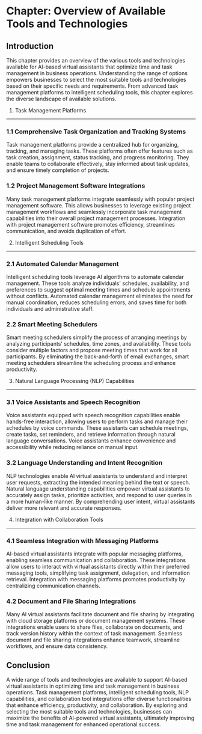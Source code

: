 Chapter: Overview of Available Tools and Technologies
=====================================================

Introduction
------------

This chapter provides an overview of the various tools and technologies available for AI-based virtual assistants that optimize time and task management in business operations. Understanding the range of options empowers businesses to select the most suitable tools and technologies based on their specific needs and requirements. From advanced task management platforms to intelligent scheduling tools, this chapter explores the diverse landscape of available solutions.

1. Task Management Platforms
----------------------------

### 1.1 Comprehensive Task Organization and Tracking Systems

Task management platforms provide a centralized hub for organizing, tracking, and managing tasks. These platforms often offer features such as task creation, assignment, status tracking, and progress monitoring. They enable teams to collaborate effectively, stay informed about task updates, and ensure timely completion of projects.

### 1.2 Project Management Software Integrations

Many task management platforms integrate seamlessly with popular project management software. This allows businesses to leverage existing project management workflows and seamlessly incorporate task management capabilities into their overall project management processes. Integration with project management software promotes efficiency, streamlines communication, and avoids duplication of effort.

2. Intelligent Scheduling Tools
-------------------------------

### 2.1 Automated Calendar Management

Intelligent scheduling tools leverage AI algorithms to automate calendar management. These tools analyze individuals' schedules, availability, and preferences to suggest optimal meeting times and schedule appointments without conflicts. Automated calendar management eliminates the need for manual coordination, reduces scheduling errors, and saves time for both individuals and administrative staff.

### 2.2 Smart Meeting Schedulers

Smart meeting schedulers simplify the process of arranging meetings by analyzing participants' schedules, time zones, and availability. These tools consider multiple factors and propose meeting times that work for all participants. By eliminating the back-and-forth of email exchanges, smart meeting schedulers streamline the scheduling process and enhance productivity.

3. Natural Language Processing (NLP) Capabilities
-------------------------------------------------

### 3.1 Voice Assistants and Speech Recognition

Voice assistants equipped with speech recognition capabilities enable hands-free interaction, allowing users to perform tasks and manage their schedules by voice commands. These assistants can schedule meetings, create tasks, set reminders, and retrieve information through natural language conversations. Voice assistants enhance convenience and accessibility while reducing reliance on manual input.

### 3.2 Language Understanding and Intent Recognition

NLP technologies enable AI virtual assistants to understand and interpret user requests, extracting the intended meaning behind the text or speech. Natural language understanding capabilities empower virtual assistants to accurately assign tasks, prioritize activities, and respond to user queries in a more human-like manner. By comprehending user intent, virtual assistants deliver more relevant and accurate responses.

4. Integration with Collaboration Tools
---------------------------------------

### 4.1 Seamless Integration with Messaging Platforms

AI-based virtual assistants integrate with popular messaging platforms, enabling seamless communication and collaboration. These integrations allow users to interact with virtual assistants directly within their preferred messaging tools, simplifying task assignment, delegation, and information retrieval. Integration with messaging platforms promotes productivity by centralizing communication channels.

### 4.2 Document and File Sharing Integrations

Many AI virtual assistants facilitate document and file sharing by integrating with cloud storage platforms or document management systems. These integrations enable users to share files, collaborate on documents, and track version history within the context of task management. Seamless document and file sharing integrations enhance teamwork, streamline workflows, and ensure data consistency.

Conclusion
----------

A wide range of tools and technologies are available to support AI-based virtual assistants in optimizing time and task management in business operations. Task management platforms, intelligent scheduling tools, NLP capabilities, and collaboration tool integrations offer diverse functionalities that enhance efficiency, productivity, and collaboration. By exploring and selecting the most suitable tools and technologies, businesses can maximize the benefits of AI-powered virtual assistants, ultimately improving time and task management for enhanced operational success.
